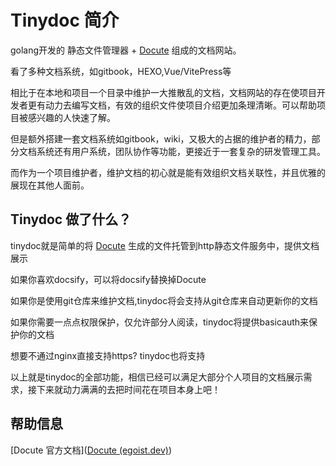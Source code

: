 # Tinydoc 简介

golang开发的 静态文件管理器 + [Docute](https://github.com/egoist/docute) 组成的文档网站。



看了多种文档系统，如gitbook，HEXO,Vue/VitePress等



相比于在本地和项目一个目录中维护一大推散乱的文档，文档网站的存在使项目开发者更有动力去编写文档，有效的组织文件使项目介绍更加条理清晰。可以帮助项目被感兴趣的人快速了解。



但是额外搭建一套文档系统如gitbook，wiki，又极大的占据的维护者的精力，部分文档系统还有用户系统，团队协作等功能，更接近于一套复杂的研发管理工具。



而作为一个项目维护者，维护文档的初心就是能有效组织文档关联性，并且优雅的展现在其他人面前。



## Tinydoc 做了什么？

tinydoc就是简单的将 [Docute](https://github.com/egoist/docute) 生成的文件托管到http静态文件服务中，提供文档展示

如果你喜欢docsify，可以将docsify替换掉Docute

如果你是使用git仓库来维护文档,tinydoc将会支持从git仓库来自动更新你的文档

如果你需要一点点权限保护，仅允许部分人阅读，tinydoc将提供basicauth来保护你的文档

想要不通过nginx直接支持https? tinydoc也将支持



以上就是tinydoc的全部功能，相信已经可以满足大部分个人项目的文档展示需求，接下来就动力满满的去把时间花在项目本身上吧！



## 帮助信息

[Docute 官方文档]([Docute (egoist.dev)](https://docute.egoist.dev/zh/))